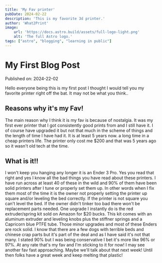 ```yaml
---
title: 'My Fav printer'
pubDate: 2024-02-22
description: 'This is my favorite 3d printer.'
author: 'What2Print'
image:
    url: 'https://docs.astro.build/assets/full-logo-light.png'
    alt: 'The full Astro logo.'
tags: ["astro", "blogging", "learning in public"]
---
```

# My First Blog Post

Published on: 2024-22-02

Hello everyone being this is my first post I thought I would tell you my favorite printer right off the bat. It may not be what you think..

## Reasons why it's my Fav!

The main reason why I think it is my fav is because of nostalgia. It was my first ever printer that I got consistently good prints from and I still have it. I of course have upgraded it but not that much in the scheme of things and the length of time I have had it. It is at least 5 years now. a long time in a cheap printers life. The printer only cost me $200 and that was 5 years ago so it wasn't old tech at the time.

## What is it!!

I won't keep you hanging any longer it is an Ender 3 Pro. Yes you read that right and yes I know all the bad things you have read about these printers. I have run across at least 40 of these in the wild and 90% of them have been solid printers after I tune or properly set them up. In other words when I fix them most of the time it is the owner not properly setting the printer up square and/or leveling the bed correctly. If the printer is not square you can't level the bed. If the owner didn't tinker too bad there won't be replacement parts needed. 
One uograde I instantly do is the red extruder/spring kit sold on Amazon for $20 bucks. This kit comes with an aluminum extruder and leveling knobs plus the stiffner springs and a Capricorn blue PTFE tube. Those minor upgrades and most of these Enders are rock solid. I know that there are a few dogs with terrible beds and chinese crap parts but it's part of the deal and as I have said it's not that many. I stated 90% but I was being conservative I bet it's more like 96% or 97%.
At any rate that's my fav and I'm sticking to it for now! I may see another fav fast approaching. Maybe we'll talk about that next week! Until then folks have a great week and keep melting that plastic!